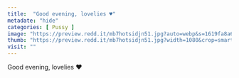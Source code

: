 ```yaml
---
title:  "Good evening, lovelies ♥️"
metadate: "hide"
categories: [ Pussy ]
image: "https://preview.redd.it/mb7hotsidjn51.jpg?auto=webp&s=1619fa8a6c9423d2231faed01b4646ae3bb775d5"
thumb: "https://preview.redd.it/mb7hotsidjn51.jpg?width=1080&crop=smart&auto=webp&s=74e13af86edaa13c1bf09fd40c601e567a81bf7b"
visit: ""
---
```

Good evening, lovelies ♥️
